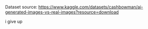 Dataset source:
https://www.kaggle.com/datasets/cashbowman/ai-generated-images-vs-real-images?resource=download

i give up
